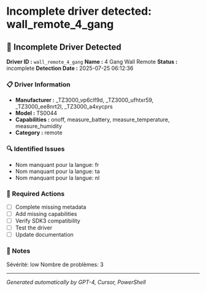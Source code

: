 # Incomplete driver detected: wall_remote_4_gang

## 🚨 Incomplete Driver Detected

**Driver ID :** `wall_remote_4_gang`
**Name :** 4 Gang Wall Remote
**Status :** incomplete
**Detection Date :** 2025-07-25 06:12:36

### 📋 Driver Information
- **Manufacturer :** _TZ3000_vp6clf9d, _TZ3000_ufhtxr59, _TZ3000_ee8nrt2l, _TZ3000_a4xycprs
- **Model :** TS0044
- **Capabilities :** onoff, measure_battery, measure_temperature, measure_humidity
- **Category :** remote

### 🔍 Identified Issues
- Nom manquant pour la langue: fr
- Nom manquant pour la langue: ta
- Nom manquant pour la langue: nl

### 🎯 Required Actions
- [ ] Complete missing metadata
- [ ] Add missing capabilities
- [ ] Verify SDK3 compatibility
- [ ] Test the driver
- [ ] Update documentation

### 📝 Notes
Sévérité: low
Nombre de problèmes: 3

---
*Generated automatically by GPT-4, Cursor, PowerShell*

